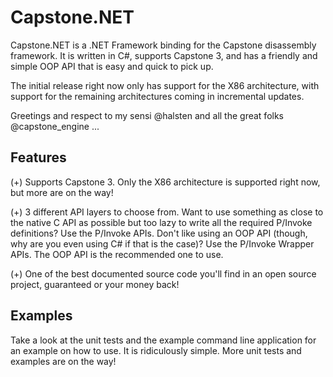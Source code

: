 # Capstone.NET
Capstone.NET is a .NET Framework binding for the Capstone disassembly framework. It is written in C#, supports Capstone 3, and has a friendly and simple OOP API that is easy and quick to pick up.

The initial release right now only has support for the X86 architecture, with support for the remaining architectures coming in incremental updates.

Greetings and respect to my sensi @halsten and all the great folks @capstone_engine ...

## Features
(+) Supports Capstone 3. Only the X86 architecture is supported right now, but more are on the way!

(+) 3 different API layers to choose from. Want to use something as close to the native C API as possible but too lazy to write all the required P/Invoke definitions? Use the P/Invoke APIs. Don't like using an OOP API (though, why are you even using C# if that is the case)? Use the P/Invoke Wrapper APIs. The OOP API is the recommended one to use.

(+) One of the best documented source code you'll find in an open source project, guaranteed or your money back!

## Examples
Take a look at the unit tests and the example command line application for an example on how to use. It is ridiculously simple. More unit tests and examples are on the way!
